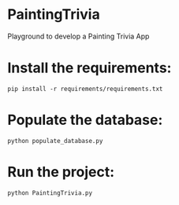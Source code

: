 # PaintingTrivia
Playground to develop a Painting Trivia App 


# Install the requirements:
```
pip install -r requirements/requirements.txt
```

# Populate the database:
```
python populate_database.py
```
# Run the project:

```
python PaintingTrivia.py
```


